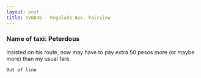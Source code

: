 ```yaml
---
layout: post
title: UVN846 - Regalado Ave. Fairview
---
```


### Name of taxi: Peterdous

Insisted on his route, now may have to pay extra 50 pesos more (or maybe more) than my usual fare. 

```Out of line```
